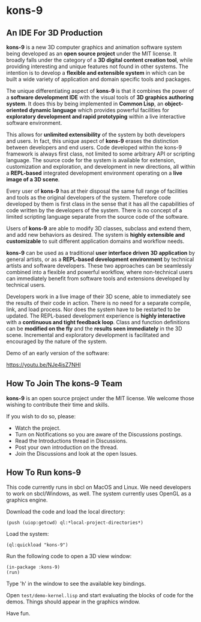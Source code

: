# kons-9

## An IDE For 3D Production

**kons-9** is a new 3D computer graphics and animation software system being developed as an **open source project** under the MIT license. It broadly falls under the category of a **3D digital content creation tool**, while providing interesting and unique features not found in other systems. The intention is to develop a **flexible and extensible system** in which can be built a wide variety of application and domain specific tools and packages.

The unique differentiating aspect of **kons-9** is that it combines the power of a **software development IDE** with the visual tools of **3D graphics authoring system**. It does this by being implemented in **Common Lisp**, an **object-oriented dynamic language** which provides powerful facilities for **exploratory development and rapid prototyping** within a live interactive software environment.

This allows for **unlimited extensibility** of the system by both developers and users. In fact, this unique aspect of **kons-9** erases the distinction between developers and end users. Code developed within the kons-9 framework is always first class, not limited to some arbitrary API or scripting language. The source code for the system is available for extension, customization and exploration, and development in new directions, all within a **REPL-based** integrated development environment operating on a **live image of a 3D scene**.

Every user of **kons-9** has at their disposal the same full range of facilities and tools as the original developers of the system. Therefore code developed by them is first class in the sense that it has all the capabilities of code written by the developers of the system. There is no concept of a limited scripting language separate from the source code of the software.

Users of **kons-9** are able to modify 3D classes, subclass and extend them, and add new behaviors as desired. The system is **highly extensible and customizable** to suit different application domains and workflow needs.

**kons-9** can be used as a traditional **user interface driven 3D application** by general artists, or as a **REPL-based development environment** by technical artists and software developers. These two approaches can be seamlessly combined into a flexible and powerful workflow, where non-technical users can immediately benefit from software tools and extensions developed by technical users.

Developers work in a live image of their 3D scene, able to immediately see the results of their code in action. There is no need for a separate compile, link, and load process. Nor does the system have to be restarted to be updated. The REPL-based development experience is **highly interactive** with a **continuous and tight feedback loop**. Class and function definitions can be **modified on the fly** and the **results seen immediately** in the 3D scene. Incremental and exploratory development is facilitated and encouraged by the nature of the system.



Demo of an early version of the software:

https://youtu.be/NJe4isZ7NHI

## How To Join The kons-9 Team

**kons-9** is an open source project under the MIT license. We welcome those wishing to contribute their time and skills.

If you wish to do so, please:

- Watch the project.
- Turn on Notifications so you are aware of the Discussions postings.
- Read the Introductions thread in Discussions.
- Post your own introduction on the thread.
- Join the Discussions and look at the open Issues.

## How To Run kons-9

This code currently runs in sbcl on MacOS and Linux. We need developers to work on sbcl/Windows, as well. The system currently uses OpenGL as a graphics engine.

Download the code and load the local directory:

    (push (uiop:getcwd) ql:*local-project-directories*)

Load the system:

    (ql:quickload "kons-9")

Run the following code to open a 3D view window:

    (in-package :kons-9)
    (run)

Type 'h' in the window to see the available key bindings.

Open `test/demo-kernel.lisp` and start evaluating the blocks of code for the demos. Things should appear in the graphics window.

Have fun.


